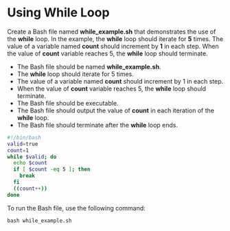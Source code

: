 # Using While Loop

Create a Bash file named **while_example.sh** that demonstrates the use of the **while** loop. In the example, the **while** loop should iterate for **5** times. The value of a variable named **count** should increment by **1** in each step. When the value of **count** variable reaches 5, the **while** loop should terminate.

- The Bash file should be named **while_example.sh**.
- The **while** loop should iterate for 5 times.
- The value of a variable named **count** should increment by 1 in each step.
- When the value of **count** variable reaches 5, the **while** loop should terminate.
- The Bash file should be executable.
- The Bash file should output the value of **count** in each iteration of the **while** loop.
- The Bash file should terminate after the **while** loop ends.

```bash
#!/bin/bash
valid=true
count=1
while $valid; do
  echo $count
  if [ $count -eq 5 ]; then
    break
  fi
  ((count++))
done
```

To run the Bash file, use the following command:

```
bash while_example.sh
```
